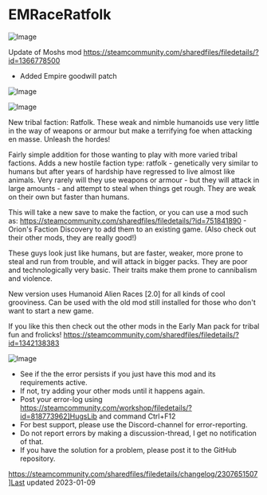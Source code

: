 # EMRaceRatfolk

![Image](https://i.imgur.com/buuPQel.png)

Update of Moshs mod
https://steamcommunity.com/sharedfiles/filedetails/?id=1366778500

- Added Empire goodwill patch

![Image](https://i.imgur.com/pufA0kM.png)

	
![Image](https://i.imgur.com/Z4GOv8H.png)

New tribal faction: Ratfolk. These weak and nimble humanoids use very little in the way of weapons or armour but make a terrifying foe when attacking en masse. Unleash the hordes!

Fairly simple addition for those wanting to play with more varied tribal factions. Adds a new hostile faction type: ratfolk - genetically very similar to humans but after years of hardship have regressed to live almost like animals. Very rarely will they use weapons or armour - but they will attack in large amounts - and attempt to steal when things get rough. They are weak on their own but faster than humans.

This will take a new save to make the faction, or you can use a mod such as:
https://steamcommunity.com/sharedfiles/filedetails/?id=751841890 - Orion&apos;s Faction Discovery
to add them to an existing game. (Also check out their other mods, they are really good!)

These guys look just like humans, but are faster, weaker, more prone to steal and run from trouble, and will attack in bigger packs. They are poor and technologically very basic. Their traits make them prone to cannibalism and violence.

New version uses Humanoid Alien Races [2.0] for all kinds of cool grooviness.
Can be used with the old mod still installed for those who don&apos;t want to start a new game.


If you like this then check out the other mods in the Early Man pack for tribal fun and frolicks!
https://steamcommunity.com/sharedfiles/filedetails/?id=1342138383

![Image](https://i.imgur.com/PwoNOj4.png)



-  See if the the error persists if you just have this mod and its requirements active.
-  If not, try adding your other mods until it happens again.
-  Post your error-log using https://steamcommunity.com/workshop/filedetails/?id=818773962]HugsLib and command Ctrl+F12
-  For best support, please use the Discord-channel for error-reporting.
-  Do not report errors by making a discussion-thread, I get no notification of that.
-  If you have the solution for a problem, please post it to the GitHub repository.




https://steamcommunity.com/sharedfiles/filedetails/changelog/2307651507]Last updated 2023-01-09

